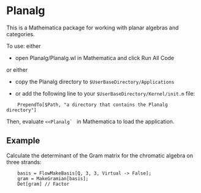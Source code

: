# Planalg

This is a Mathematica package for working with planar algebras and categories.

To use: either

- open Planalg/Planalg.wl in Mathematica and click Run All Code

or either

- copy the Planalg directory to
`$UserBaseDirectory/Applications`

- or add the following line to your
`$UserBaseDirectory/Kernel/init.m` file:
```
    PrependTo[$Path, "a directory that contains the Planalg directory"]
```

Then, evaluate ``<<Planalg` `` in Mathematica to load the application.

## Example

Calculate the determinant of the Gram matrix for the chromatic algebra on three strands:
```
	basis = FlowMakeBasis[Q, 3, 3, Virtual -> False];
	gram = MakeGramian[basis];
	Det[gram] // Factor
```

